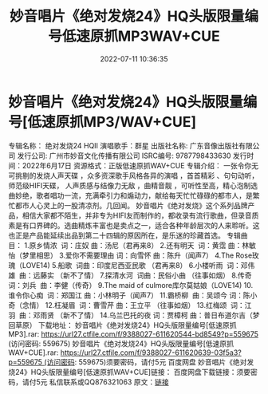 ﻿---
title: 妙音唱片《绝对发烧24》HQ头版限量编号低速原抓MP3WAV+CUE
date: 2022-07-11 10:36:35
categories: WAV车载音乐、镜像
tags: 华语中文
---
# 妙音唱片《绝对发烧24》HQ头版限量编号[低速原抓MP3/WAV+CUE]

专辑名称： 绝对发烧24 HQII
演唱歌手：群星
出版社名称: 广东音像出版社有限公司
发行公司: 广州市妙音文化传播有限公司
ISRC编号: 9787798433630
发行时间：2022年6月17日
资源格式：正版低速原抓WAV+CUE
专辑介绍：
一张令你无可挑剔的发烧人声天碟 ，众多资深歌手风格各异的演唱
，首首精彩 、句句动听， 师范级HIFI天碟， 人声质感与结像力无敌 ，曲精音靓
，可听性至高，精心泡制选曲妙绝，歌者唱功一流，充满牵引力和煽动力，献给每天忙忙碌碌的都市人，是繁忙都市人心灵上的一股清凉剂。几回闻。
妙音唱片《绝对发烧》这个系列品牌产品，相信大家都不陌生，并非专为HIFI友而制作的，都收录有流行歌曲，但录音质素是有口界碑的。选曲精炼丰富也是卖点之一，适合各种年龄层次的人来聆听。这也正是产品能延续出品到第二十四辑的原因所在，是乐迷的珍藏首选。
专辑曲目：
1.原乡情浓  词：庄奴 曲：汤尼（君再来8）
2.还有明天  词：黄霑 曲：林敏怡（梦里相思）
3.爱你不需要理由 词：向雪怀 曲：陈升（闻声7）
4.The Rose玫瑰（LOVE14)
5.船歌  词曲：印度尼西亚民歌 （君再来8）
6.小楼听雨  词：邓伟雄  曲：远藤实
（新不了情）
7.探清水河  词曲：民俗小曲
（往事如烟）
8.传奇  词：刘兵  曲：李健（传奇）
9.The maid of culmore库尔莫姑娘（LOVE14)
10.谁令你心痴  词：郑国江 曲：小林明子（闻声7）
11.霸桥柳  曲：吴颂今
词：陈小奇（念情）
12.枉凝眉  词：曹雪芹 曲：王立平 （往事如烟）
13.红梅颂  词：江羽  曲：邓雨贤
（新不了情）
14.乌兰巴托的夜 词：贾樟柯 曲：普日布道尔吉（梦回草原）
下载地址：
妙音唱片《绝对发烧24》HQ头版限量编号[低速原抓MP3].rar: https://url27.ctfile.com/f/9388027-611620544-bd8549?p=559675
(访问密码: 559675)
妙音唱片《绝对发烧24》HQ头版限量编号[低速原抓WAV+CUE].rar: https://url27.ctfile.com/f/9388027-611620639-03f5a3?p=559675 (访问密码:
559675)须要密码，请付5元
百度网盘
妙音唱片《绝对发烧24》HQ头版限量编号[低速原抓WAV+CUE]链接：
百度网盘下载链接：须要密码，请付5元
私信联系或QQ876321063
原文：[链接](https://blog.sina.com.cn/s/blog_1647c7e7601030yag.html)